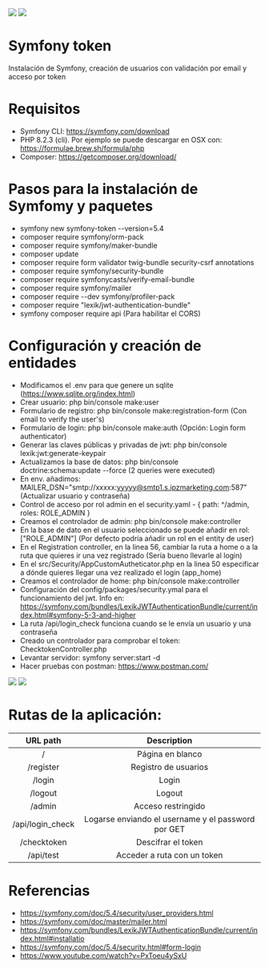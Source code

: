 <img src="https://jorgebenitezlopez.com/github/symfony.jpg">
<img src="https://img.shields.io/static/v1?label=PHP&message=Symfony&color=green">

# Symfony token

Instalación de Symfony, creación de usuarios con validación por email y acceso por token

# Requisitos

- Symfony CLI: https://symfony.com/download
- PHP 8.2.3 (cli). Por ejemplo se puede descargar en OSX con: https://formulae.brew.sh/formula/php
- Composer: https://getcomposer.org/download/

# Pasos para la instalación de Symfomy y paquetes

- symfony new symfony-token --version=5.4
- composer require symfony/orm-pack
- composer require symfony/maker-bundle
- composer update
- composer require form validator twig-bundle security-csrf annotations
- composer require symfony/security-bundle
- composer require symfonycasts/verify-email-bundle
- composer require symfony/mailer 
- composer require --dev symfony/profiler-pack 
- composer require "lexik/jwt-authentication-bundle"
- symfony composer require api (Para habilitar el CORS)


# Configuración y creación de entidades

- Modificamos el .env para que genere un sqlite (https://www.sqlite.org/index.html)
- Crear usuario:  php bin/console make:user
- Formulario de registro: php bin/console make:registration-form (Con email to verify the user's)
- Formulario de login: php bin/console make:auth (Opción: Login form authenticator)
- Generar las claves públicas y privadas de jwt: php bin/console lexik:jwt:generate-keypair
- Actualizamos la base de datos: php bin/console doctrine:schema:update --force (2 queries were executed)
- En env. añadimos: MAILER_DSN="smtp://xxxxx:yyyyy@smtp1.s.ipzmarketing.com:587" (Actualizar usuario y contraseña)
- Control de acceso por rol admin en el security.yaml - { path: ^/admin, roles: ROLE_ADMIN }
- Creamos el controlador de admin: php bin/console make:controller
- En la base de dato en el usuario seleccionado se puede añadir en rol: ["ROLE_ADMIN"] (Por defecto podría añadir un rol en el entity de user)
- En el Registration controller, en la linea 56, cambiar la ruta a home o a la ruta que quieres ir una vez registrado (Sería bueno llevarle al login)
- En el src/Security/AppCustomAutheticator.php en la linea 50 especificar a dónde quieres llegar una vez realizado el login (app_home)
- Creamos el controlador de home: php bin/console make:controller
- Configuración del config/packages/security.ymal para el funcionamiento del jwt. Info en: https://symfony.com/bundles/LexikJWTAuthenticationBundle/current/index.html#symfony-5-3-and-higher 
- La ruta /api/login_check funciona cuando se le envía un usuario y una contraseña
- Creado un controlador para comprobar el token: ChecktokenController.php
- Levantar servidor: symfony server:start -d 
- Hacer pruebas con postman: https://www.postman.com/

<img src="https://jorgebenitezlopez.com/github/postman1.png">
<img src="https://jorgebenitezlopez.com/github/postman2.png">

# Rutas de la aplicación:

| URL path                    | Description           | 
| :--------------------------:|:---------------------:|
| /                    |  Página en blanco|
| /register                    |  Registro de usuarios| 
| /login                       |  Login               |
| /logout                      |  Logout                |
| /admin                      |   Acceso restringido              |
| /api/login_check            |  Logarse enviando el username y el password por GET             |
| /checktoken                      |  Descifrar el token               |
| /api/test                      |   Acceder a ruta con un token              |

# Referencias

- https://symfony.com/doc/5.4/security/user_providers.html
- https://symfony.com/doc/master/mailer.html
- https://symfony.com/bundles/LexikJWTAuthenticationBundle/current/index.html#installatio
- https://symfony.com/doc/5.4/security.html#form-login
- https://www.youtube.com/watch?v=PxToeu4ySxU

